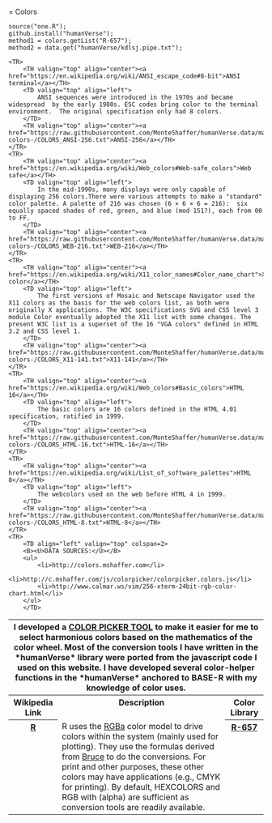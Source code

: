 = Colors 

```
source("one.R");
github.install("humanVerse");
method1 = colors.getList("R-657");
method2 = data.get("humanVerse/kdlsj.pipe.txt");
```


<TABLE>
	<TR>
		<TH colspan=3>
		I developed a <a href="http://colors.mshaffer.com">COLOR PICKER TOOL</a> to make it easier for me to select harmonious colors based on the mathematics of the color wheel.  Most of the conversion tools I have written in the *humanVerse* library were ported from the javascript code I used on this website.  I have developed several color-helper functions in the *humanVerse* anchored to BASE-R with my knowledge of color uses.
		</TH>
	<TR>
		<TH valign="top" align="center">Wikipedia Link</TH>			
		<TH valign="top" align="center">Description</TH>
		<TH valign="top" align="center">Color Library</TH>	
	</TR>
	<TR>
		<TH valign="top" align="center"><a href="https://en.wikipedia.org/wiki/R_(programming_language)">R</a></TH>
		<TD valign="top" align="left">
			R uses the <a href="https://en.wikipedia.org/wiki/RGBA_color_model">RGBa</a> color model to drive colors within the system (mainly used for plotting).  They use the formulas derived from <a href="http://www.brucelindbloom.com/index.html?Eqn_RGB_to_XYZ.html">Bruce</a> to do the conversions.  For print and other purposes, these other colors may have applications (e.g., CMYK for printing).  By default, HEXCOLORS and RGB with (alpha) are sufficient as conversion tools are readily available. 
		</TD>	
		<TH valign="top" align="center"><a href="https://raw.githubusercontent.com/MonteShaffer/humanVerse.data/main/-colors-/COLORS_R-657.txt">R-657</a></TH>
	</TR>
	
	<TR>
		<TH valign="top" align="center"><a href="https://en.wikipedia.org/wiki/ANSI_escape_code#8-bit">ANSI terminal</a></TH>
		<TD valign="top" align="left">
			ANSI sequences were introduced in the 1970s and became widespread  by the early 1980s. ESC codes bring color to the terminal environment.  The original specification only had 8 colors.
		</TD>	
		<TH valign="top" align="center"><a href="https://raw.githubusercontent.com/MonteShaffer/humanVerse.data/main/-colors-/COLORS_ANSI-256.txt">ANSI-256</a></TH>
	</TR>
	<TR>
		<TH valign="top" align="center"><a href="https://en.wikipedia.org/wiki/Web_colors#Web-safe_colors">Web safe</a></TH>
		<TD valign="top" align="left">
			In the mid-1990s, many displays were only capable of displaying 256 colors.There were various attempts to make a "standard" color palette. A palette of 216 was chosen (6 × 6 × 6 = 216):  six equally spaced shades of red, green, and blue (mod 151?), each from 00 to FF.
		</TD>	
		<TH valign="top" align="center"><a href="https://raw.githubusercontent.com/MonteShaffer/humanVerse.data/main/-colors-/COLORS_WEB-216.txt">WEB-216</a></TH>
	</TR>
	<TR>
		<TH valign="top" align="center"><a href="https://en.wikipedia.org/wiki/X11_color_names#Color_name_chart">X11 color</a></TH>
		<TD valign="top" align="left">
			The first versions of Mosaic and Netscape Navigator used the X11 colors as the basis for the web colors list, as both were originally X applications. The W3C specifications SVG and CSS level 3 module Color eventually adopted the X11 list with some changes. The present W3C list is a superset of the 16 "VGA colors" defined in HTML 3.2 and CSS level 1.
		</TD>	
		<TH valign="top" align="center"><a href="https://raw.githubusercontent.com/MonteShaffer/humanVerse.data/main/-colors-/COLORS_X11-141.txt">X11-141</a></TH>
	</TR>
	<TR>
		<TH valign="top" align="center"><a href="https://en.wikipedia.org/wiki/Web_colors#Basic_colors">HTML 16</a></TH>
		<TD valign="top" align="left">
			The basic colors are 16 colors defined in the HTML 4.01 specification, ratified in 1999.
		</TD>	
		<TH valign="top" align="center"><a href="https://raw.githubusercontent.com/MonteShaffer/humanVerse.data/main/-colors-/COLORS_HTML-16.txt">HTML-16</a></TH>
	</TR>
	<TR>
		<TH valign="top" align="center"><a href="https://en.wikipedia.org/wiki/List_of_software_palettes">HTML 8</a></TH>
		<TD valign="top" align="left">
			The webcolors used on the web before HTML 4 in 1999. 
		</TD>	
		<TH valign="top" align="center"><a href="https://raw.githubusercontent.com/MonteShaffer/humanVerse.data/main/-colors-/COLORS_HTML-8.txt">HTML-8</a></TH>
	</TR>
	<TR>
		<TD align="left" valign="top" colspan=2>
		<B><U>DATA SOURCES:</U></B>
		<ul>
			<li>http://colors.mshaffer.com</li>
			<li>http://c.mshaffer.com/js/colorpicker/colorpicker.colors.js</li>
			<li>http://www.calmar.ws/vim/256-xterm-24bit-rgb-color-chart.html</li>
		</ul>
		</TD>
</TABLE>

